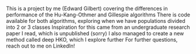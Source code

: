 This is a project by me (Edward Gilbert) covering the differences in performance of the Hu-Kang-Othmer and Gillespie algorithms
There is code available for both algorithms, exploring when we have populations divided into 2 or 3 classes
Inspiration for this came from an undergraduate research paper I read, which is unpublished (sorry)
I also managed to create a new method called deep HKO, which I explore further
For further questions, reach out to me on LinkedIn!
